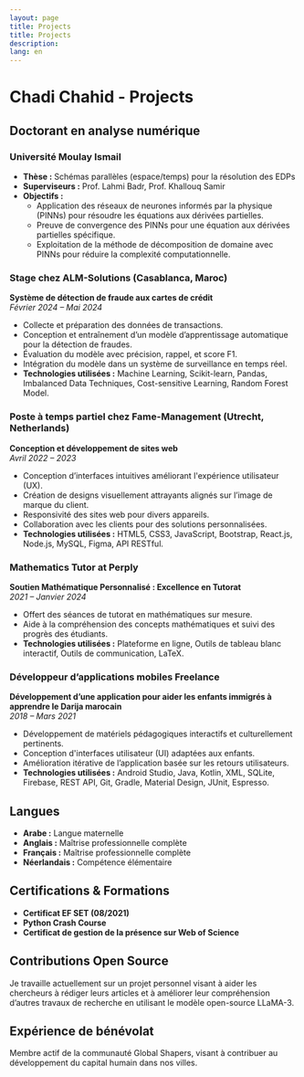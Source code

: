 ```yaml
---
layout: page
title: Projects
title: Projects
description: 
lang: en
---
```


# Chadi Chahid - Projects

## Doctorant en analyse numérique

### Université Moulay Ismail
- **Thèse :** Schémas parallèles (espace/temps) pour la résolution des EDPs
- **Superviseurs :** Prof. Lahmi Badr, Prof. Khallouq Samir
- **Objectifs :**
  - Application des réseaux de neurones informés par la physique (PINNs) pour résoudre les équations aux dérivées partielles.
  - Preuve de convergence des PINNs pour une équation aux dérivées partielles spécifique.
  - Exploitation de la méthode de décomposition de domaine avec PINNs pour réduire la complexité computationnelle.

### Stage chez ALM-Solutions (Casablanca, Maroc)
**Système de détection de fraude aux cartes de crédit**  
_Février 2024 – Mai 2024_
- Collecte et préparation des données de transactions.
- Conception et entraînement d’un modèle d’apprentissage automatique pour la détection de fraudes.
- Évaluation du modèle avec précision, rappel, et score F1.
- Intégration du modèle dans un système de surveillance en temps réel.
- **Technologies utilisées :** Machine Learning, Scikit-learn, Pandas, Imbalanced Data Techniques, Cost-sensitive Learning, Random Forest Model.

### Poste à temps partiel chez Fame-Management (Utrecht, Netherlands)
**Conception et développement de sites web**  
_Avril 2022 – 2023_
- Conception d’interfaces intuitives améliorant l'expérience utilisateur (UX).
- Création de designs visuellement attrayants alignés sur l’image de marque du client.
- Responsivité des sites web pour divers appareils.
- Collaboration avec les clients pour des solutions personnalisées.
- **Technologies utilisées :** HTML5, CSS3, JavaScript, Bootstrap, React.js, Node.js, MySQL, Figma, API RESTful.

### Mathematics Tutor at Perply
**Soutien Mathématique Personnalisé : Excellence en Tutorat**  
_2021 – Janvier 2024_
- Offert des séances de tutorat en mathématiques sur mesure.
- Aide à la compréhension des concepts mathématiques et suivi des progrès des étudiants.
- **Technologies utilisées :** Plateforme en ligne, Outils de tableau blanc interactif, Outils de communication, LaTeX.

### Développeur d’applications mobiles Freelance
**Développement d’une application pour aider les enfants immigrés à apprendre le Darija marocain**  
_2018 – Mars 2021_
- Développement de matériels pédagogiques interactifs et culturellement pertinents.
- Conception d'interfaces utilisateur (UI) adaptées aux enfants.
- Amélioration itérative de l’application basée sur les retours utilisateurs.
- **Technologies utilisées :** Android Studio, Java, Kotlin, XML, SQLite, Firebase, REST API, Git, Gradle, Material Design, JUnit, Espresso.

## Langues
- **Arabe :** Langue maternelle
- **Anglais :** Maîtrise professionnelle complète
- **Français :** Maîtrise professionnelle complète
- **Néerlandais :** Compétence élémentaire

## Certifications & Formations
- **Certificat EF SET (08/2021)**
- **Python Crash Course**
- **Certificat de gestion de la présence sur Web of Science**

## Contributions Open Source
Je travaille actuellement sur un projet personnel visant à aider les chercheurs à rédiger leurs articles et à améliorer leur compréhension d’autres travaux de recherche en utilisant le modèle open-source LLaMA-3.

## Expérience de bénévolat
Membre actif de la communauté Global Shapers, visant à contribuer au développement du capital humain dans nos villes.
